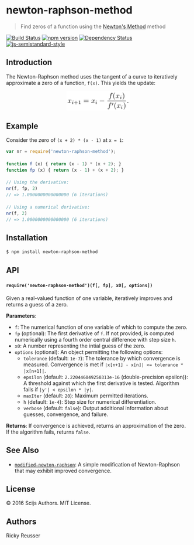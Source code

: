 # newton-raphson-method

> Find zeros of a function using the [Newton's Method](https://en.wikipedia.org/wiki/Newton%27s_method) method

[![Build Status][travis-image]][travis-url] [![npm version][npm-image]][npm-url]  [![Dependency Status][daviddm-image]][daviddm-url] [![js-semistandard-style][semistandard-image]][semistandard-url]

## Introduction

The Newton-Raphson method uses the tangent of a curve to iteratively approximate a zero of a function, `f(x)`. This yields the update:<p align="center"><img alt="x&lowbar;&lcub;i &plus; 1&rcub; &equals; x&lowbar;i -&bsol;frac&lcub;f&lpar;x&lowbar;i&rpar;&rcub;&lcub;f&apos;&lpar;x&lowbar;i&rpar;&rcub;&period;" valign="middle" src="images/x_i-1-x_i-fracfx_ifx_i-e7e51496fc.png" width="172.5" height="53.5"></p>

## Example

Consider the zero of `(x + 2) * (x - 1)` at `x = 1`:

```javascript
var nr = require('newton-raphson-method');

function f (x) { return (x - 1) * (x + 2); }
function fp (x) { return (x - 1) + (x + 2); }

// Using the derivative:
nr(f, fp, 2)
// => 1.0000000000000000 (6 iterations)

// Using a numerical derivative:
nr(f, 2)
// => 1.0000000000000000 (6 iterations)
```

## Installation

```bash
$ npm install newton-raphson-method
```

## API

#### `require('newton-raphson-method')(f[, fp], x0[, options])`

Given a real-valued function of one variable, iteratively improves and returns a guess of a zero.

**Parameters**:
- `f`: The numerical function of one variable of which to compute the zero.
- `fp` (optional): The first derivative of `f`. If not provided, is computed numerically using a fourth order central difference with step size `h`.
- `x0`: A number representing the intial guess of the zero.
- `options` (optional): An object permitting the following options:
  - `tolerance` (default: `1e-7`): The tolerance by which convergence is measured. Convergence is met if `|x[n+1] - x[n]| <= tolerance * |x[n+1]|`.
  - `epsilon` (default: `2.220446049250313e-16` (double-precision epsilon)): A threshold against which the first derivative is tested. Algorithm fails if `|y'| < epsilon * |y|`.
  - `maxIter` (default: `20`): Maximum permitted iterations.
  - `h` (default: `1e-4`): Step size for numerical differentiation.
  - `verbose` (default: `false`): Output additional information about guesses, convergence, and failure.

**Returns**: If convergence is achieved, returns an approximation of the zero. If the algorithm fails, returns `false`.

## See Also

- [`modified-newton-raphson`](https://github.com/scijs/modified-newton-raphson): A simple modification of Newton-Raphson that may exhibit improved convergence.

## License

&copy; 2016 Scijs Authors. MIT License.

## Authors

Ricky Reusser

[npm-image]: https://badge.fury.io/js/newton-raphson-method.svg
[npm-url]: https://npmjs.org/package/newton-raphson-method
[travis-image]: https://travis-ci.org/scijs/newton-raphson-method.svg?branch=master
[travis-url]: https://travis-ci.org/scijs/newton-raphson-method
[daviddm-image]: https://david-dm.org/scijs/newton-raphson-method.svg?theme=shields.io
[daviddm-url]: https://david-dm.org/scijs/newton-raphson-method
[semistandard-image]: https://img.shields.io/badge/code%20style-semistandard-brightgreen.svg?style=flat-square
[semistandard-url]: https://github.com/Flet/semistandard